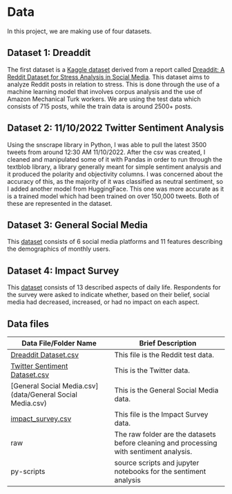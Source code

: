 # Data

In this project, we are making use of four datasets.

## Dataset 1: Dreaddit

The first dataset is a [Kaggle dataset](https://www.kaggle.com/datasets/ruchi798/stress-analysis-in-social-media) derived from a report called [Dreaddit: A Reddit Dataset for Stress Analysis in Social Media](https://aclanthology.org/D19-6213/). This dataset aims to analyze Reddit posts in relation to stress. This is done through the use of a machine learning model that involves corpus analysis and the use of Amazon Mechanical Turk workers. We are using the test data which consists of 715 posts, while the train data is around 2500+ posts.

## Dataset 2: 11/10/2022 Twitter Sentiment Analysis

Using the snscrape library in Python, I was able to pull the latest 3500 tweets from around 12:30 AM 11/10/2022. After the csv was created, I cleaned and manipulated some of it with Pandas in order to run through the textblob library, a library generally meant for simple sentiment analysis and it produced the polarity and objectivity columns. I was concerned about the accuracy of this, as the majority of it was classified as neutral sentiment, so I added another model from HuggingFace. This one was more accurate as it is a trained model which had been trained on over 150,000 tweets. Both of these are represented in the dataset.

## Dataset 3: General Social Media

This [dataset]((https://www.kaggle.com/datasets/anjaneyatripathi/emotion-classification-nlp)) consists of 6 social media platforms and 11 features describing the demographics of monthly users.

## Dataset 4: Impact Survey

This [dataset](https://www.statista.com/statistics/1015131/impact-of-social-media-on-daily-life-worldwide/) consists of 13 described aspects of daily life. Respondents for the survey were asked to indicate whether, based on their belief, social media had decreased, increased, or had no impact on each aspect. 

## Data files
|Data File/Folder Name | Brief Description|
|---------------| -----------------|
|[Dreaddit Dataset.csv](./Dreaddit-Dataset.csv) | This file is the Reddit test data.
|[Twitter Sentiment Dataset.csv](./Twitter-Sentiment-Dataset.csv) | This is the Twitter data.
|[General Social Media.csv](data/General Social Media.csv) | This is the General Social Media data.
|[impact_survey.csv](./impact_survey.csv) | This file is the Impact Survey data.
| raw | The raw folder are the datasets before cleaning and processing with sentiment analysis.
| py-scripts | source scripts and jupyter notebooks for the sentiment analysis


